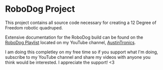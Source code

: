 # RoboDog Project

This project contains all source code necessary for creating a 12 Degree of 
Freedom robotic quadruped. 

Extensive documentation for the RoboDog build can be found on the [RoboDog Playlist](https://www.youtube.com/playlist?list=PLJtm2YNbaY4-mPPJy818D5XtLNfD23YhQ)
located on my YouTube channel, [AustinTronics](https://www.youtube.com/c/AustinTronics/about). 

I am doing this completley on my free time so if you support what I'm doing, 
subscribe to my YouTube channel and share my videos with anyone you think 
would be interested. I appreciate the support! <3
